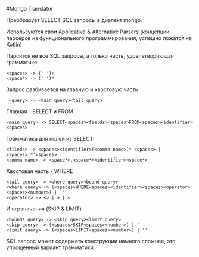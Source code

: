  #Mongo Translator
 
 Преобразует SELECT SQL запросы в диалект mongo. 
 
 Используются свои Applicative & Alternative Parsers (концепции парсеров из функционального программирования, 
 успешно ложатся на Kotlin) 
 
 Парсятся не все SQL запросы, а только часть, удовлетворяющая грамматике
 
 ```
<spaces> -> (' ')+
 <space*> -> (' ')*
```
Запрос разбивается на главную и хвостовую часть
```
 <query> -> <main query><tail query>
``` 
Главная - SELECT и FROM
```
<main query> -> SELECT<spaces><fields><spaces>FROM<spaces><identifier><spaces>
```
Грамматика для полей из SELECT: 
```
<fileds> -> <spaces><identifier>(<comma name>)* <spaces> | <spaces>'*'<spaces>
<comma name> -> <space*>,<space*><identifier><space*>
```
 Хвостовая часть - WHERE 
 ```
<tail query> -> <where query><bound query>
<where query> -> (<spaces>WHERE<spaces><identifier><spaces><operator><spaces><number>) | ''
<operator> -> <> | > | <
```
И ограничения (SKIP & LIMIT)
```
<bounds query> -> <skip query><limit query>
<skip query> -> (<spaces>SKIP<spaces><number>) | ''
<limit query> -> (<spaces>LIMIT<spaces><number>) | ''
```

SQL запрос может содержать конструкции намного сложнее, это
упрощенный вариант грамматики.  